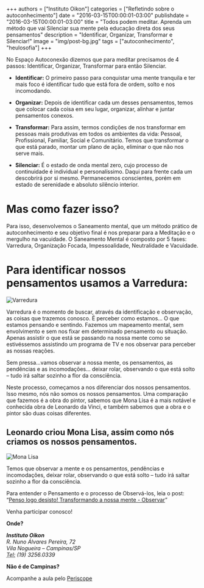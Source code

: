 +++
authors = ["Instituto Oikon"]
categories = ["Refletindo sobre o autoconhecimento"]
date = "2016-03-15T00:00:01-03:00"
publishdate = "2016-03-15T00:00:01-03:00"
title = "Todos podem meditar. Aprenda um método que vai Silenciar sua mente pela educação direta dos seus pensamentos"
description = "Identificar, Organizar, Transformar e Silenciar!"
image = "img/post-bg.jpg"
tags = ["autoconhecimento", "heulosofia"]
+++


No Espaço Autoconexão dizemos que para meditar precisamos de 4 passos: Identificar, Organizar, Transformar para então Silenciar.


- **Identificar:** O primeiro passo para conquistar uma mente tranquila e ter mais foco é identificar tudo que está fora de ordem, solto e nos incomodando.

- **Organizar:** Depois de identificar cada um desses pensamentos, temos que colocar cada coisa em seu lugar, organizar, alinhar e juntar pensamentos conexos.

- **Transformar:** Para assim, termos condições de nos transformar em pessoas mais produtivas em todos os ambientes da vida: Pessoal, Profissional, Familiar, Social e Comunitário. Temos que transformar o que está parado, montar um plano de ação, eliminar o que não nos serve mais.

- **Silenciar:** É o estado de onda mental zero, cujo processo de continuidade é individual e personalíssimo. Daqui para frente cada um descobrirá por si mesmo. Permanecemos conscientes, porém em estado de serenidade e absoluto silêncio interior.

# Mas como fazer isso?

Para isso, desenvolvemos o Saneamento mental, que um método prático de autoconhecimento e seu objetivo final é nos preparar para a Meditação e o mergulho na vacuidade. O Saneamento Mental é composto por 5 fases: Varredura, Organização Focada, Impessoalidade, Neutralidade e Vacuidade.



# Para identificar nossos pensamentos usamos a Varredura:

![Varredura](https://s3-sa-east-1.amazonaws.com/blog.autoconexao.org.br/img/2016/03/varredura.jpg)

Varredura é o momento de buscar, através da identificação e observação, as coisas que trazemos conosco. É perceber como estamos... O que estamos pensando e sentindo. Fazemos um mapeamento mental, sem envolvimento e sem nos fixar em determinado pensamento ou situação. Apenas assistir o que está se passando na nossa mente como se estivéssemos assistindo um programa de TV e nos observar para perceber as nossas reações.

Sem pressa...vamos observar a nossa mente, os pensamentos, as pendências e as incomodações... deixar rolar, observando o que está solto – tudo irá saltar sozinho a flor da consciência.

Neste processo, começamos a nos diferenciar dos nossos pensamentos. Isso mesmo, nós não somos os nossos pensamentos. Uma comparação que fazemos é a obra do pintor, sabemos que Mona Lisa é a mais notável e conhecida obra de Leonardo da Vinci, e também sabemos que a obra e o pintor são duas coisas diferentes.

## Leonardo criou Mona Lisa, assim como nós criamos os nossos pensamentos.

![Mona Lisa](https://s3-sa-east-1.amazonaws.com/blog.autoconexao.org.br/img/2016/03/varredura-mona-lisa.jpg)

Temos que observar a mente e os pensamentos, pendências e incomodações, deixar rolar, observando o que está solto – tudo irá saltar sozinho a flor da consciência.

Para entender o Pensamento e o processo de Observá-los, leia o post: “[Penso logo desisto! Transformando a nossa mente - Observar][9df8ea61]”

  [9df8ea61]: http://blog.autoconexao.org.br/post/2015/09/a-construcao-do-pensamento/ "Penso logo desisto! Transformando a nossa mente - Observar"
 


Venha participar conosco!

**Onde?**

<address>
  <strong>Instituto Oikon</strong><br>
  R. Nuno Álvares Pereira, 72<br>
  Vila Nogueira – Campinas/SP<br>
  <abbr title="Phone">Tel:</abbr> (19) 3256.0339
</address>


**Não é de Campinas?**

Acompanhe a aula pelo [Periscope][a41c6f3b]

  [a41c6f3b]: https://www.periscope.tv/ "Periscope"
